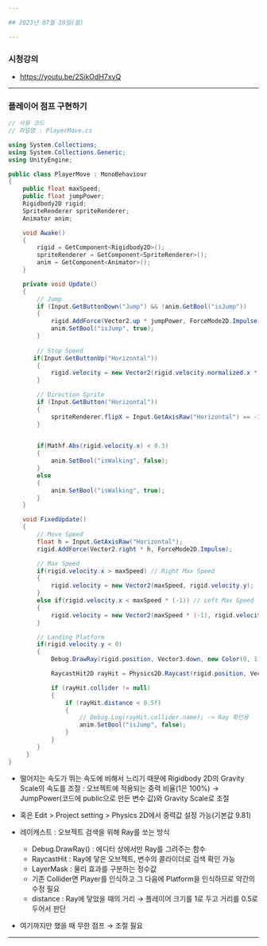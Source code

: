 ```yaml
---

## 2023년 07월 10일(월)

---
```


### 시청강의

- https://youtu.be/2SikOdH7xvQ

---

### 플레이어 점프 구현하기

```csharp
// 사용 코드
// 파일명 : PlayerMove.cs

using System.Collections;
using System.Collections.Generic;
using UnityEngine;

public class PlayerMove : MonoBehaviour
{
    public float maxSpeed;
    public float jumpPower;
    Rigidbody2D rigid;
    SpriteRenderer spriteRenderer;
    Animator anim;

    void Awake()
    {
        rigid = GetComponent<Rigidbody2D>();
        spriteRenderer = GetComponent<SpriteRenderer>();
        anim = GetComponent<Animator>();
    }

    private void Update()
    {
        // Jump
        if (Input.GetButtonDown("Jump") && !anim.GetBool("isJump"))
        {
            rigid.AddForce(Vector2.up * jumpPower, ForceMode2D.Impulse);
            anim.SetBool("isJump", true);
        }
        
        // Stop Speed
       if(Input.GetButtonUp("Horizontal"))
        {
            rigid.velocity = new Vector2(rigid.velocity.normalized.x * 0.5f, rigid.velocity.y);
        }

        // Direction Sprite
        if (Input.GetButton("Horizontal"))
        {
            spriteRenderer.flipX = Input.GetAxisRaw("Horizontal") == -1;
        }
       

        if(Mathf.Abs(rigid.velocity.x) < 0.3)
        {
            anim.SetBool("isWalking", false);
        }
        else
        {
            anim.SetBool("isWalking", true);
        }
    }

    void FixedUpdate()
    {
        // Move Speed
        float h = Input.GetAxisRaw("Horizontal");
        rigid.AddForce(Vector2.right * h, ForceMode2D.Impulse);

        // Max Speed
        if(rigid.velocity.x > maxSpeed) // Right Max Speed
        {
            rigid.velocity = new Vector2(maxSpeed, rigid.velocity.y);
        }
        else if(rigid.velocity.x < maxSpeed * (-1)) // Left Max Speed
        {
            rigid.velocity = new Vector2(maxSpeed * (-1), rigid.velocity.y);
        }

        // Landing Platform
        if(rigid.velocity.y < 0)
        {
            Debug.DrawRay(rigid.position, Vector3.down, new Color(0, 1, 0));

            RaycastHit2D rayHit = Physics2D.Raycast(rigid.position, Vector3.down, 1, LayerMask.GetMask("Platform"));

            if (rayHit.collider != null)
            {
                if (rayHit.distance < 0.5f)
                {
                    // Debug.Log(rayHit.collider.name); -> Ray 확인용
                    anim.SetBool("isJump", false);
                }
            }
        }
     }
}
```

- 떨어지는 속도가 뛰는 속도에 비해서 느리기 때문에 Rigidbody 2D의 Gravity Scale의 속도를 조절 : 오브젝트에 적용되는 중력 비율(1은 100%) → JumpPower(코드에 public으로 만든 변수 값)와 Gravity Scale로 조절
- 혹은 Edit > Project setting > Physics 2D에서 중력값 설정 가능(기본값 9.81)

- 레이캐스트 : 오브젝트 검색을 위해 Ray를 쏘는 방식
    - Debug.DrawRay() : 에디터 상에서만 Ray를 그려주는 함수
    - RaycastHit : Ray에 닿은 오브젝트, 변수의 콜라이더로 검색 확인 가능
    - LayerMask : 물리 효과를 구분하는 정수값
    - 기존 Collider면 Player를 인식하고 그 다음에 Platform을 인식하므로 약간의 수정 필요
    - distance : Ray에 닿았을 때의 거리 → 플레이어 크기를 1로 두고 거리를 0.5로 두어서 판단
    
- 여기까지만 했을 때 무한 점프 → 조절 필요

---